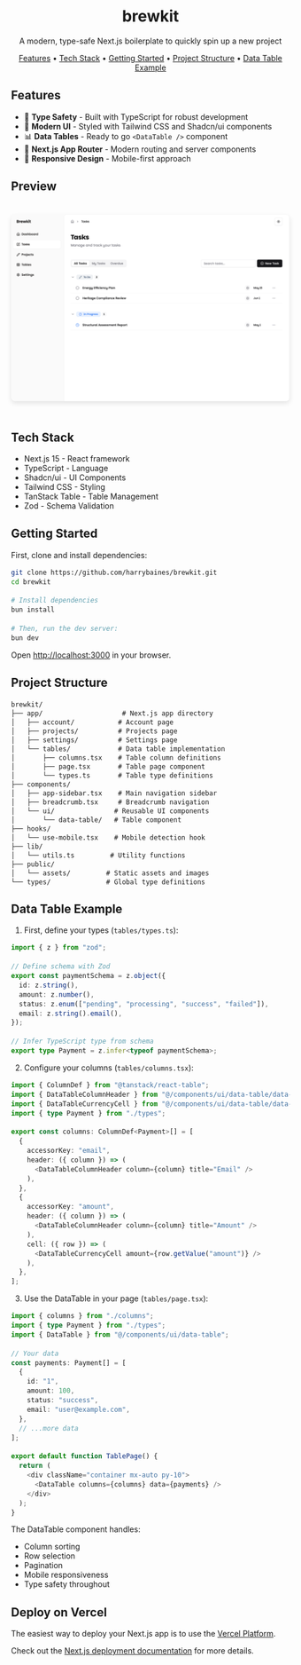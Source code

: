 <div align="center">
  <h1>brewkit</h1>
  <p>A modern, type-safe Next.js boilerplate to quickly spin up a new project</p>

  <p>
    <a href="#features">Features</a> •
    <a href="#tech-stack">Tech Stack</a> •
    <a href="#getting-started">Getting Started</a> •
    <a href="#project-structure">Project Structure</a> •
    <a href="#data-table-example">Data Table Example</a>
  </p>
</div>

## Features

- 🎯 **Type Safety** - Built with TypeScript for robust development
- 🎨 **Modern UI** - Styled with Tailwind CSS and Shadcn/ui components
- 📊 **Data Tables** - Ready to go `<DataTable />` component
- 🚀 **Next.js App Router** - Modern routing and server components
- 📱 **Responsive Design** - Mobile-first approach

## Preview

<div align="center">
  <img src="public/assets/preview.png" alt="Brewkit Preview" width="800" style="border-radius: 8px; margin: 20px 0; box-shadow: 0 4px 8px rgba(0,0,0,0.1);" />
</div>

## Tech Stack

- Next.js 15 - React framework
- TypeScript - Language
- Shadcn/ui - UI Components
- Tailwind CSS - Styling
- TanStack Table - Table Management
- Zod - Schema Validation

## Getting Started

First, clone and install dependencies:

```bash
git clone https://github.com/harrybaines/brewkit.git
cd brewkit

# Install dependencies
bun install

# Then, run the dev server:
bun dev
```

Open [http://localhost:3000](http://localhost:3000) in your browser.

## Project Structure

```
brewkit/
├── app/                    # Next.js app directory
│   ├── account/           # Account page
│   ├── projects/          # Projects page
│   ├── settings/          # Settings page
│   └── tables/            # Data table implementation
│       ├── columns.tsx    # Table column definitions
│       ├── page.tsx       # Table page component
│       └── types.ts       # Table type definitions
├── components/
│   ├── app-sidebar.tsx    # Main navigation sidebar
│   ├── breadcrumb.tsx     # Breadcrumb navigation
│   └── ui/               # Reusable UI components
│       └── data-table/   # Table component
├── hooks/
│   └── use-mobile.tsx    # Mobile detection hook
├── lib/
│   └── utils.ts         # Utility functions
├── public/
│   └── assets/         # Static assets and images
└── types/              # Global type definitions
```

## Data Table Example

1. First, define your types (`tables/types.ts`):

```typescript
import { z } from "zod";

// Define schema with Zod
export const paymentSchema = z.object({
  id: z.string(),
  amount: z.number(),
  status: z.enum(["pending", "processing", "success", "failed"]),
  email: z.string().email(),
});

// Infer TypeScript type from schema
export type Payment = z.infer<typeof paymentSchema>;
```

2. Configure your columns (`tables/columns.tsx`):

```typescript
import { ColumnDef } from "@tanstack/react-table";
import { DataTableColumnHeader } from "@/components/ui/data-table/data-table-column-header";
import { DataTableCurrencyCell } from "@/components/ui/data-table/data-table-currency-cell";
import { type Payment } from "./types";

export const columns: ColumnDef<Payment>[] = [
  {
    accessorKey: "email",
    header: ({ column }) => (
      <DataTableColumnHeader column={column} title="Email" />
    ),
  },
  {
    accessorKey: "amount",
    header: ({ column }) => (
      <DataTableColumnHeader column={column} title="Amount" />
    ),
    cell: ({ row }) => (
      <DataTableCurrencyCell amount={row.getValue("amount")} />
    ),
  },
];
```

3. Use the DataTable in your page (`tables/page.tsx`):

```typescript
import { columns } from "./columns";
import { type Payment } from "./types";
import { DataTable } from "@/components/ui/data-table";

// Your data
const payments: Payment[] = [
  {
    id: "1",
    amount: 100,
    status: "success",
    email: "user@example.com",
  },
  // ...more data
];

export default function TablePage() {
  return (
    <div className="container mx-auto py-10">
      <DataTable columns={columns} data={payments} />
    </div>
  );
}
```

The DataTable component handles:

- Column sorting
- Row selection
- Pagination
- Mobile responsiveness
- Type safety throughout

## Deploy on Vercel

The easiest way to deploy your Next.js app is to use the [Vercel Platform](https://vercel.com/new?utm_medium=default-template&filter=next.js&utm_source=create-next-app&utm_campaign=create-next-app-readme).

Check out the [Next.js deployment documentation](https://nextjs.org/docs/app/building-your-application/deploying) for more details.
